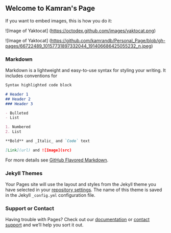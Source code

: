 ## Welcome to Kamran's Page
If you want to embed images, this is how you do it:

![Image of Yaktocat]
(https://octodex.github.com/images/yaktocat.png)

![Image of Yaktocat]
(https://github.com/kamrandb/Personal_Page/blob/gh-pages/66722489_10157731897332044_191406686425055232_n.jpeg)


<!-- You can use the [editor on GitHub](https://github.com/kamrandb/Personal_Page/edit/gh-pages/index.md) to maintain and preview the content for your website in Markdown files. -->

<!-- Whenever you commit to this repository, GitHub Pages will run [Jekyll](https://jekyllrb.com/) to rebuild the pages in your site, from the content in your Markdown files. -->

### Markdown

Markdown is a lightweight and easy-to-use syntax for styling your writing. It includes conventions for

```markdown
Syntax highlighted code block

# Header 1
## Header 2
### Header 3

- Bulleted
- List

1. Numbered
2. List

**Bold** and _Italic_ and `Code` text

[Link](url) and ![Image](src)
```

For more details see [GitHub Flavored Markdown](https://guides.github.com/features/mastering-markdown/).

### Jekyll Themes

Your Pages site will use the layout and styles from the Jekyll theme you have selected in your [repository settings](https://github.com/kamrandb/Personal_Page/settings/pages). The name of this theme is saved in the Jekyll `_config.yml` configuration file.

### Support or Contact

Having trouble with Pages? Check out our [documentation](https://docs.github.com/categories/github-pages-basics/) or [contact support](https://support.github.com/contact) and we’ll help you sort it out.
